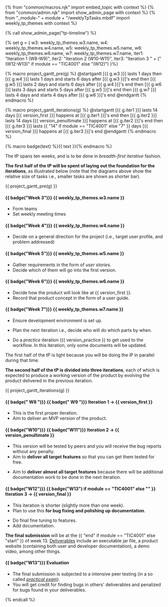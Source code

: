 {% from "common/macros.njk" import embed_topic with context %}
{% from "common/admin.njk" import show_admin_page with context %}
{% from "_module-" + module + "/weeklyTpTasks.mbdf" import weekly_tp_themes with context %}

{% call show_admin_page("tp-timeline") %}
<div id="main">

{% set g = {
  w3: weekly_tp_themes.w3.name,
  w4: weekly_tp_themes.w4.name,
  w5: weekly_tp_themes.w5.name,
  w6: weekly_tp_themes.w6.name,
  w7: weekly_tp_themes.w7.name,
  iter1: "Iteration 1 (W8-W9)",
  iter2: "Iteration 2 (W10-W11)",
  iter3: "Iteration 3 " + ("(W12-W13)" if module == "TIC4001" else "(W12)")
}%}



{% macro project_gantt_pre(g) %}
<puml name="tpGanttChart-preIterations.png">
@startgantt
[{{ g.w3 }}] lasts 1 days
then [{{ g.w4 }}] lasts 1 days and starts 6 days after [{{ g.w3 }}]'s end
then [{{ g.w5 }}] lasts 2 days and starts 6 days after [{{ g.w4 }}]'s end
then [{{ g.w6 }}] lasts 3 days and starts 5 days after [{{ g.w5 }}]'s end
then [{{ g.w7 }}] lasts 4 days and starts 4 days after [{{ g.w6 }}]'s end
@endgantt
</puml>
{% endmacro %}

{% macro project_gantt_iterations(g) %}
<puml name="tpGanttChart-iterations.png">
@startgantt
[{{ g.iter1 }}] lasts 14 days
[{{ version_first }}] happens at [{{ g.iter1 }}]'s end
then [{{ g.iter2 }}] lasts 14 days
[{{ version_penultimate }}] happens at [{{ g.iter2 }}]'s end
then [{{ g.iter3 }}] lasts {{ "14" if module == "TIC4001" else "7" }} days
[{{ version_final }}] happens at [{{ g.iter3 }}]'s end
@endgantt
</puml>
{% endmacro %}

{% macro badge(text) %}<span class="badge badge-dark">{{ text }}</span>{% endmacro %}

The tP spans ten weeks, and is to be done in _breadth-first iterative_ fashion.

**The first half of the tP will be spent of laying out the foundation for the iterations**, as illustrated below (note that the diagrams above show the relative size of tasks i.e., smaller tasks are shown as shorter bar).

{{ project_gantt_pre(g) }}

<div class="indented-level2">

#### {{ badge("Week 3")}} {{ weekly_tp_themes.w3.name }}

* Form teams
* Set weekly meeting times

#### {{ badge("Week 4")}} {{ weekly_tp_themes.w4.name }}

* Decide on a general direction for the project (i.e., target user profile, and problem addressed)

#### {{ badge("Week 5")}} {{ weekly_tp_themes.w5.name }}

* Gather requirements in the form of _user stories_.
* Decide which of them will go into the first version.

#### {{ badge("Week 6")}} {{ weekly_tp_themes.w6.name }}

* Decide how the product will look like at {{ version_first }}.
* Record that product concept in the form of a user guide.

#### {{ badge("Week 7")}} {{ weekly_tp_themes.w7.name }}

* Ensure development environment is set up.

* Plan the next iteration i.e., decide who will do which parts by when.

<div tags="m--cs2103">

* Do a _practice_ iteration ({{ version_practice }} to get used to the workflow. In this iteration, only some documents will be updated.
</div>
</div>

The first half of the tP is light because you will be doing the iP in parallel during that time.

**The second half of the tP is divided into three iterations**, each of which is expected to produce a working version of the product by evolving the product delivered in the previous iteration.

{{ project_gantt_iterations(g) }}

<div class="indented-level2">

#### {{ badge("&nbsp;W8&nbsp;")}} {{ badge("&nbsp;W9&nbsp;")}} Iteration 1 → {{ version_first }}

* This is the first proper iteration.
* Aim to deliver an <tooltip content="Minimum Viable Product">MVP</tooltip> version of the product.


#### {{ badge("W10")}} {{ badge("W11")}} Iteration 2 → {{ version_penultimate }}

<div tags="m--cs2113 m--cs2103">

* This version will be tested by peers and you will receive the bug reports without any penalty.
* Aim to **deliver all <tooltip content="i.e., all features you plan to deliver in this project at the end of the semester">target features</tooltip>** so that you can get them tested for free.
</div>
<div tags="m--tic4001">

* Aim to **deliver almost all <tooltip content="i.e., all features you plan to deliver in this project at the end of the semester">target features</tooltip>** because there will be additional documentation work to be done in the next iteration.
</div>


#### {{ badge("W12")}} {{ badge("W13") if module == "TIC4001" else "" }} Iteration 3 → {{ version_final }}

<div tags="m--cs2113 m--cs2103">

* This iteration is <span class="text-danger">shorter</span> (slightly more than one week).
* Plan to use this **for bug fixing and polishing up documentation**.
</div>
<div tags="m--tic4001">

* Do final fine tuning to features.
* Add documentation.
</div>

</div>

**The final submission** will be at the {{ "end" if module == "TIC4001" else "start" }} of week 13. [Deliverables](tp-deliverables.html) include an executable jar file, a product website (containing both user and developer documentation), a demo video, among other things.

<div class="indented-level2" tags="m--cs2113 m--cs2103">

#### {{ badge("W13")}} Evaluation

* The final submission is subjected to a intensive peer testing (in a so called [_practical exam_](tp-pe.html#tp-practical-exam-pe)).
* You will get credit for finding bugs in others' deliverables and penalized for bugs found in your deliverables.

</div>

</div>

{% endcall %}
